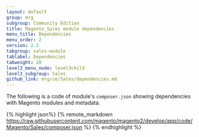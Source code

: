 ```yaml
---
layout: default
group: mrg
subgroup: Community Edition
title: Magento_Sales module dependencies
menu_title: Dependencies
menu_order: 2
version: 2.2
tabgroup: sales-module
tablabel: Dependencies
tabweight: 20
level3_menu_node: level3child
level3_subgroup: Sales
github_link: mrg/ce/Sales/dependencies.md
---
```


The following is a code of module's `composer.json` showing dependencies with Magento modules and metadata.

{% highlight json%}
{% remote_markdown https://raw.githubusercontent.com/magento/magento2/develop/app/code/Magento/Sales/composer.json %}
{% endhighlight %}
